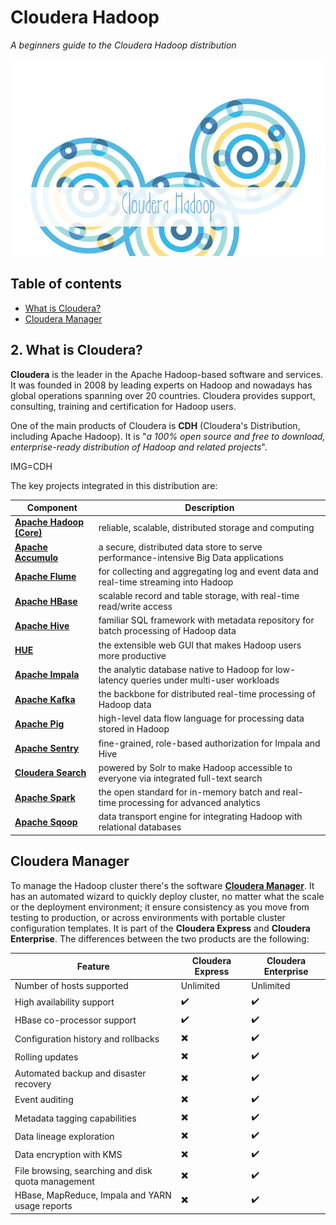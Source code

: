 # Cloudera Hadoop
*A beginners guide to the Cloudera Hadoop distribution*

<p align="middle">
<img src="https://raw.githubusercontent.com/MarioCatuogno/Mappr.it/master/headers/header_hadoop_cloudera.png" />
</p>

## Table of contents

- [What is Cloudera?](#what-is-cloudera)
- [Cloudera Manager](#cloudera-manager)


## 2. What is Cloudera?

**Cloudera** is the leader in the Apache Hadoop-based software and services. It was founded in 2008 by leading experts on Hadoop and nowadays has global operations spanning over 20 countries. Cloudera provides support, consulting, training and certification for Hadoop users.

One of the main products of Cloudera is **CDH** (Cloudera's Distribution, including Apache Hadoop). It is "*a 100% open source and free to download, enterprise-ready distribution of Hadoop and related projects*".

IMG=CDH

The key projects integrated in this distribution are:

Component | Description
--- | ---
[__Apache Hadoop (Core)__](http://www.cloudera.com/products/apache-hadoop/hdfs-mapreduce-yarn.html) | reliable, scalable, distributed storage and computing
[__Apache Accumulo__](http://www.cloudera.com/products/apache-hadoop/apache-accumulo.html) | a secure, distributed data store to serve performance-intensive Big Data applications
[__Apache Flume__](http://www.cloudera.com/products/apache-hadoop/apache-flume.html) | for collecting and aggregating log and event data and real-time streaming into Hadoop
[__Apache HBase__](http://www.cloudera.com/products/apache-hadoop/apache-hbase.html) | scalable record and table storage, with real-time read/write access
[__Apache Hive__](http://www.cloudera.com/products/apache-hadoop/apache-hive.html) | familiar SQL framework with metadata repository for batch processing of Hadoop data
[__HUE__](http://www.cloudera.com/products/apache-hadoop/hue.html) | the extensible web GUI that makes Hadoop users more productive
[__Apache Impala__](http://www.cloudera.com/products/apache-hadoop/impala.html) | the analytic database native to Hadoop for low-latency queries under multi-user workloads
[__Apache Kafka__](http://www.cloudera.com/products/apache-hadoop/apache-kafka.html) | the backbone for distributed real-time processing of Hadoop data
[__Apache Pig__](http://www.cloudera.com/products/apache-hadoop/apache-pig.html) | high-level data flow language for processing data stored in Hadoop
[__Apache Sentry__](http://www.cloudera.com/products/apache-hadoop/apache-sentry.html) | fine-grained, role-based authorization for Impala and Hive
[__Cloudera Search__](http://www.cloudera.com/products/apache-hadoop/apache-solr.html) | powered by Solr to make Hadoop accessible to everyone via integrated full-text search
[__Apache Spark__](http://www.cloudera.com/products/apache-hadoop/apache-spark.html) | the open standard for in-memory batch and real-time processing for advanced analytics
[__Apache Sqoop__](http://www.cloudera.com/products/apache-hadoop/apache-sqoop.html) | data transport engine for integrating Hadoop with relational databases

## Cloudera Manager

To manage the Hadoop cluster there's the software [__Cloudera Manager__](http://www.cloudera.com/products/cloudera-manager.html). It has an automated wizard to quickly deploy cluster, no matter what the scale or the deployment environment; it ensure consistency as you move from testing to production, or across environments with portable cluster configuration templates. It is part of the **Cloudera Express** and **Cloudera Enterprise**. The differences between the two products are the following:

Feature | Cloudera Express | Cloudera Enterprise
--- | --- | ---
Number of hosts supported | Unlimited | Unlimited
High availability support | :heavy_check_mark: | :heavy_check_mark:
HBase co-processor support | :heavy_check_mark: | :heavy_check_mark:
Configuration history and rollbacks | :heavy_multiplication_x: | :heavy_check_mark:
Rolling updates | :heavy_multiplication_x: | :heavy_check_mark:
Automated backup and disaster recovery | :heavy_multiplication_x: | :heavy_check_mark:
Event auditing | :heavy_multiplication_x: | :heavy_check_mark:
Metadata tagging capabilities | :heavy_multiplication_x: | :heavy_check_mark:
Data lineage exploration | :heavy_multiplication_x: | :heavy_check_mark:
Data encryption with KMS | :heavy_multiplication_x: | :heavy_check_mark:
File browsing, searching and disk quota management | :heavy_multiplication_x: | :heavy_check_mark:
HBase, MapReduce, Impala and YARN usage reports | :heavy_multiplication_x: | :heavy_check_mark:
